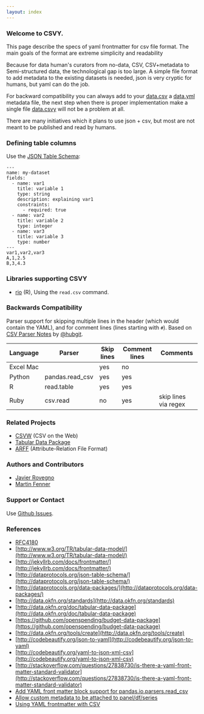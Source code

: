 ```yaml
---
layout: index
---
```


### Welcome to CSVY.
This page describe the specs of yaml frontmatter for csv file format.
The main goals of the format are extreme simplicity and readability

Because for data human's curators from no-data, CSV, CSV+metadata to Semi-structured data, the technological gap is too large. A simple file format to add metadata to the existing datasets is needed, json is very cryptic for humans, but yaml can do the job.

For backward compatibility you can always add to your [data.csv](https://raw.githubusercontent.com/csvy/csvy.github.io/master/examples/data.csv) a [data.yml](https://raw.githubusercontent.com/csvy/csvy.github.io/master/examples/data.yml) metadata file, the next step when there is proper implementation make a single file [data.csvy](https://raw.githubusercontent.com/csvy/csvy.github.io/master/examples/data.csvy) will not be a problem at all.

There are many initiatives which it plans to use json + csv, but most are not meant to be published and read by humans.

### Defining table columns

Use the [JSON Table Schema](http://dataprotocols.org/json-table-schema/):

    ---
    name: my-dataset
    fields:
      - name: var1
        title: variable 1
        type: string
        description: explaining var1
        constraints:
          - required: true
      - name: var2
        title: variable 2
        type: integer
      - name: var3
        title: variable 3
        type: number
    ---
    var1,var2,var3
    A,1,2.5
    B,3,4.3

### Libraries supporting CSVY

* [rio](https://cran.r-project.org/web/packages/rio/index.html) (R), Using the `read.csv` command.

### Backwards Compatibility

Parser support for skipping multiple lines in the header (which would contain the YAML), and for comment lines (lines starting with `#`). Based on [CSV Parser Notes](https://github.com/hubgit/csvw/wiki/CSV-Parser-Notes) by [@hubgit](https://github.com/hubgit).

Language  | Parser          | Skip lines | Comment lines | Comments
----------| --------------- | ---------- | ------------- | --------
Excel Mac |                 | yes        | no            |
Python    | pandas.read_csv | yes        | yes           |
R         | read.table      | yes        | yes           |
Ruby      | csv.read        | no         | yes           | skip lines via regex

### Related Projects

- [CSVW](http://www.w3.org/2013/csvw/wiki/Main_Page) (CSV on the Web)
- [Tabular Data Package](http://data.okfn.org/doc/tabular-data-package)
- [ARFF](https://weka.wikispaces.com/ARFF+(stable+version)) (Attribute-Relation File Format)

### Authors and Contributors

- [Javier Rovegno](https://github.com/jrovegno)
- [Martin Fenner](https://github.com/mfenner)

### Support or Contact

Use [Github Issues](https://github.com/csvy/csvy.github.io/issues).

### References

- [RFC4180](https://tools.ietf.org/html/rfc4180)
- [http://www.w3.org/TR/tabular-data-model/](http://www.w3.org/TR/tabular-data-model/)
- [http://jekyllrb.com/docs/frontmatter/](http://jekyllrb.com/docs/frontmatter/)
- [http://dataprotocols.org/json-table-schema/](http://dataprotocols.org/json-table-schema/)
- [http://dataprotocols.org/data-packages/](http://dataprotocols.org/data-packages/)
- [http://data.okfn.org/standards](http://data.okfn.org/standards)
- [http://data.okfn.org/doc/tabular-data-package](http://data.okfn.org/doc/tabular-data-package)
- [https://github.com/openspending/budget-data-package](https://github.com/openspending/budget-data-package)
- [http://data.okfn.org/tools/create](http://data.okfn.org/tools/create)
- [http://codebeautify.org/json-to-yaml](http://codebeautify.org/json-to-yaml)
- [http://codebeautify.org/yaml-to-json-xml-csv](http://codebeautify.org/yaml-to-json-xml-csv)
- [http://stackoverflow.com/questions/27838730/is-there-a-yaml-front-matter-standard-validator](http://stackoverflow.com/questions/27838730/is-there-a-yaml-front-matter-standard-validator)
- [Add YAML front matter block support for pandas.io.parsers.read_csv](https://github.com/pydata/pandas/issues/9613)
- [Allow custom metadata to be attached to panel/df/series](https://github.com/pydata/pandas/issues/2485)
- [Using YAML frontmatter with CSV](http://blog.datacite.org/using-yaml-frontmatter-with-csv/)
